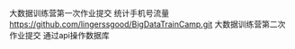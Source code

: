 大数据训练营第一次作业提交
统计手机号流量
https://github.com/lingerssgood/BigDataTrainCamp.git
大数据训练营第二次作业提交
通过api操作数据库
